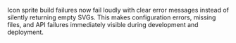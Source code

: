 Icon sprite build failures now fail loudly with clear error messages instead of silently returning empty SVGs. This makes configuration errors, missing files, and API failures immediately visible during development and deployment.